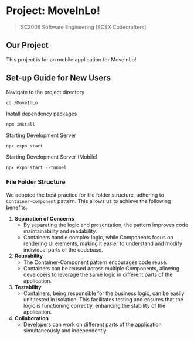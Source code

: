 # Project: MoveInLo!
> SC2006 Software Engineering [SCSX Codecrafters]

## Our Project
This project is for an mobile application for MoveInLo! 

## Set-up Guide for New Users

Navigate to the project directory
```
cd /MoveInLo
```

Install dependency packages
```
npm install
```

Starting Development Server
```
npx expo start
```

Starting Development Server (Mobile)
```
npx expo start --tunnel
```

### File Folder Structure
We adopted the best practice for file folder structure, adhering to `Container-Component` pattern. 
This allows us to achieve the following benefits: 
1. **Separation of Concerns**
   - By separating the logic and presentation, the pattern improves code maintainability and readability.
   - Containers handle complex logic, while Components focus on rendering UI elements, making it easier to understand and modify individual parts of the codebase.
2. **Reusability**
   - The Container-Component pattern encourages code reuse. 
   - Containers can be reused across multiple Components, allowing developers to leverage the same logic in different parts of the application.
3. **Testability**
   - Containers, being responsible for the business logic, can be easily unit tested in isolation. This facilitates testing and ensures that the logic is functioning correctly, enhancing the stability of the application.
4. **Collaboration**
   - Developers can work on different parts of the application simultaneously and independently.


